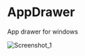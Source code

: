 # AppDrawer
App drawer for windows

![Screenshot_1](https://user-images.githubusercontent.com/49817274/92008257-9d91d180-ed4f-11ea-828c-cf4be3004f41.png)
